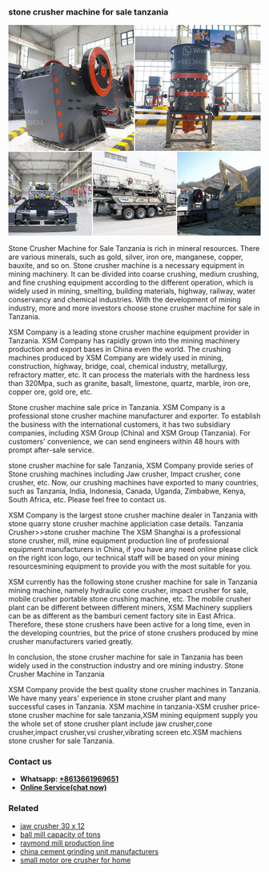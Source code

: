<h3>stone crusher machine for sale tanzania</h3><img src='1703042533.jpg' alt=''><p>Stone Crusher Machine for Sale Tanzania is rich in mineral resources. There are various minerals, such as gold, silver, iron ore, manganese, copper, bauxite, and so on. Stone crusher machine is a necessary equipment in mining machinery. It can be divided into coarse crushing, medium crushing, and fine crushing equipment according to the different operation, which is widely used in mining, smelting, building materials, highway, railway, water conservancy and chemical industries. With the development of mining industry, more and more investors choose stone crusher machine for sale in Tanzania.</p><p>XSM Company is a leading stone crusher machine equipment provider in Tanzania. XSM Company has rapidly grown into the mining machinery production and export bases in China even the world. The crushing machines produced by XSM Company are widely used in mining, construction, highway, bridge, coal, chemical industry, metallurgy, refractory matter, etc. It can process the materials with the hardness less than 320Mpa, such as granite, basalt, limestone, quartz, marble, iron ore, copper ore, gold ore, etc.</p><p>Stone crusher machine sale price in Tanzania. XSM Company is a professional stone crusher machine manufacturer and exporter. To establish the business with the international customers, it has two subsidiary companies, including XSM Group (China) and XSM Group (Tanzania). For customers' convenience, we can send engineers within 48 hours with prompt after-sale service.</p><p>stone crusher machine for sale Tanzania, XSM Company provide series of Stone crushing machines including Jaw crusher, Impact crusher, cone crusher, etc. Now, our crushing machines have exported to many countries, such as Tanzania, India, Indonesia, Canada, Uganda, Zimbabwe, Kenya, South Africa, etc. Please feel free to contact us.</p><p>XSM Company is the largest stone crusher machine dealer in Tanzania with stone quarry stone crusher machine appliciation case details. Tanzania Crusher>>stone crusher machine The XSM Shanghai is a professional stone crusher, mill, mine equipment production line of professional equipment manufacturers in China, if you have any need online please click on the right icon logo, our technical staff will be based on your mining resourcesmining equipment to provide you with the most suitable for you.</p><p>XSM currently has the following stone crusher machine for sale in Tanzania mining machine, namely hydraulic cone crusher, impact crusher for sale, mobile crusher portable stone crushing machine, etc. The mobile crusher plant can be different between different miners, XSM Machinery suppliers can be as different as the bamburi cement factory site in East Africa. Therefore, these stone crushers have been active for a long time, even in the developing countries, but the price of stone crushers produced by mine crusher manufacturers varied greatly.</p><p>In conclusion, the stone crusher machine for sale in Tanzania has been widely used in the construction industry and ore mining industry. Stone Crusher Machine in Tanzania</p><p>XSM Company provide the best quality stone crusher machines in Tanzania. We have many years' experience in stone crusher plant and many successful cases in Tanzania. XSM machine in tanzania-XSM crusher price- stone crusher machine for sale tanzania,XSM mining equipment supply you the whole set of stone crusher plant include jaw crusher,cone crusher,impact crusher,vsi crusher,vibrating screen etc.XSM machiens stone crusher for sale Tanzania. </p><h3>Contact us</h3><ul><li><strong>Whatsapp:&nbsp;<a href="https://wa.me/8613661969651">+8613661969651</a></strong></li><li><a href="https://swt.shibang-china.com/?git&amp;zhl&amp;stone crusher machine for sale tanzania"><strong>Online Service(chat now)</strong></a></li></ul><h3>Related</h3><ul><li><a href='jaw crusher 30 x 12.md'>jaw crusher 30 x 12</a></li><li><a href='ball mill capacity of tons.md'>ball mill capacity of tons</a></li><li><a href='raymond mill production line.md'>raymond mill production line</a></li><li><a href='china cement grinding unit manufacturers.md'>china cement grinding unit manufacturers</a></li><li><a href='small motor ore crusher for home.md'>small motor ore crusher for home</a></li></ul>